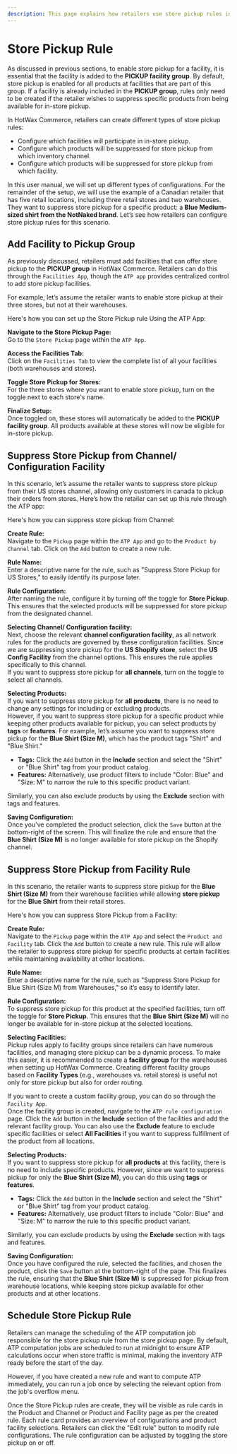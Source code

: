 ```yaml
---
description: This page explains how retailers use store pickup rules in HotWax Commerce to suppress product availability across facilities and sales channels.
---
```


# Store Pickup Rule


As discussed in previous sections, to enable store pickup for a facility, it is essential that the facility is added to the **PICKUP facility group**. By default, store pickup is enabled for all products at facilities that are part of this group. If a facility is already included in the **PICKUP group**, rules only need to be created if the retailer wishes to suppress specific products from being available for in-store pickup.


In HotWax Commerce, retailers can create different types of store pickup rules:
- Configure which facilities will participate in in-store pickup.
- Configure which products will be suppressed for store pickup from which inventory channel.
- Configure which products will be suppressed for store pickup from which facility.

In this user manual, we will set up different types of configurations. For the remainder of the setup, we will use the example of a Canadian retailer that has five retail locations, including three retail stores and two warehouses. They want to suppress store pickup for a specific product: a **Blue Medium-sized shirt from the NotNaked brand**. Let’s see how retailers can configure store pickup rules for this scenario.

## Add Facility to Pickup Group

As previously discussed, retailers must add facilities that can offer store pickup to the **PICKUP group** in HotWax Commerce. Retailers can do this through the `Facilities App`, though the `ATP app` provides centralized control to add store pickup facilities.

For example, let’s assume the retailer wants to enable store pickup at their three stores, but not at their warehouses.

Here's how you can set up the Store Pickup rule Using the ATP App:

**Navigate to the Store Pickup Page:**  
   Go to the `Store Pickup` page within the `ATP App`.

**Access the Facilities Tab:**  
   Click on the `Facilities Tab` to view the complete list of all your facilities (both warehouses and stores).

**Toggle Store Pickup for Stores:**  
   For the three stores where you want to enable store pickup, turn on the toggle next to each store's name.

**Finalize Setup:**  
   Once toggled on, these stores will automatically be added to the **PICKUP facility group**.  All products available at these stores will now be eligible for in-store pickup.

## Suppress Store Pickup from Channel/ Configuration Facility

In this scenario, let’s assume the retailer wants to suppress store pickup from their US stores channel, allowing only customers in canada to pickup their orders from stores. Here’s how the retailer can set up this rule through the ATP app:

Here's how you can suppress store pickup from Channel:

**Create Rule:**  
   Navigate to the `Pickup` page within the `ATP App` and go to the `Product by Channel` tab. Click on the `Add` button to create a new rule.

**Rule Name:**  
   Enter a descriptive name for the rule, such as "Suppress Store Pickup for US Stores," to easily identify its purpose later.

**Rule Configuration:**  
   After naming the rule, configure it by turning off the toggle for **Store Pickup**. This ensures that the selected products will be suppressed for store pickup from the designated channel.

**Selecting Channel/ Configuration facility:**  
   Next, choose the relevant **channel configuration facility**, as all network rules for the products are governed by these configuration facilities. Since we are suppressing store pickup for the **US Shopify store**, select the **US Config Facility** from the channel options. This ensures the rule applies specifically to this channel.  
   If you want to suppress store pickup for **all channels**, turn on the toggle to select all channels.

**Selecting Products:**  
   If you want to suppress store pickup for **all products**, there is no need to change any settings for including or excluding products.  
   However, if you want to suppress store pickup for a specific product while keeping other products available for pickup, you can select products by **tags** or **features**. For example, let’s assume you want to suppress store pickup for the **Blue Shirt (Size M)**, which has the product tags "Shirt" and "Blue Shirt."

   - **Tags:** Click the `Add` button in the **Include** section and select the "Shirt" or "Blue Shirt" tag from your product catalog.
   - **Features:** Alternatively, use product filters to include "Color: Blue" and "Size: M" to narrow the rule to this specific product variant.

   Similarly, you can also exclude products by using the **Exclude** section with tags and features.

**Saving Configuration:**  
   Once you’ve completed the product selection, click the `Save` button at the bottom-right of the screen. This will finalize the rule and ensure that the **Blue Shirt (Size M)** is no longer available for store pickup on the Shopify channel.

## Suppress Store Pickup from Facility Rule

In this scenario, the retailer wants to suppress store pickup for the **Blue Shirt (Size M)** from their warehouse facilities while allowing **store pickup** for the **Blue Shirt** from their retail stores.

Here's how you can suppress Store Pickup from a Facility:

**Create Rule:**  
   Navigate to the `Pickup` page within the `ATP App` and select the `Product and Facility` tab. Click the `Add` button to create a new rule. This rule will allow the retailer to suppress store pickup for specific products at certain facilities while maintaining availability at other locations.

**Rule Name:**  
   Enter a descriptive name for the rule, such as "Suppress Store Pickup for Blue Shirt (Size M) from Warehouses," so it’s easy to identify later.

**Rule Configuration:**  
   To suppress store pickup for this product at the specified facilities, turn off the toggle for **Store Pickup**. This ensures that the **Blue Shirt (Size M)** will no longer be available for in-store pickup at the selected locations.

**Selecting Facilities:**  
  Pickup rules apply to facility groups since retailers can have numerous facilities, and managing store pickup can be a dynamic process. To make this easier, it is recommended to create a **facility group** for the warehouses when setting up HotWax Commerce. Creating different facility groups based on **Facility Types** (e.g., warehouses vs. retail stores) is useful not only for store pickup but also for order routing.

   If you want to create a custom facility group, you can do so through the `Facility App`.  
   Once the facility group is created, navigate to the `ATP rule configuration` page. Click the `Add` button in the **Include** section of the facilities and add the relevant facility group. You can also use the **Exclude** feature to exclude specific facilities or select **All Facilities** if you want to suppress fulfillment of the product from all locations.

**Selecting Products:**  
   If you want to suppress store pickup for **all products** at this facility, there is no need to include specific products. However, since we want to suppress pickup for only the **Blue Shirt (Size M)**, you can do this using **tags** or **features**.

   - **Tags:** Click the `Add` button in the **Include** section and select the "Shirt" or "Blue Shirt" tag from your product catalog.
   - **Features:** Alternatively, use product filters to include "Color: Blue" and "Size: M" to narrow the rule to this specific product variant.

   Similarly, you can exclude products by using the **Exclude** section with tags and features.

**Saving Configuration:**  
   Once you have configured the rule, selected the facilities, and chosen the product, click the `Save` button at the bottom-right of the page. This finalizes the rule, ensuring that the **Blue Shirt (Size M)** is suppressed for pickup from warehouse locations, while keeping store pickup available for other products and at other locations.


## Schedule Store Pickup Rule

Retailers can manage the scheduling of the ATP computation job responsible for the store pickup rule from the store pickup page. By default, ATP computation jobs are scheduled to run at midnight to ensure ATP calculations occur when store traffic is minimal, making the inventory ATP ready before the start of the day.

However, if you have created a new rule and want to compute ATP immediately, you can run a job once by selecting the relevant option from the job's overflow menu.

Once the Store Pickup rules are create, they will be visible as rule cards in the Product and Channel or Product and Facility page as per the created rule. Each rule card provides an overview of configurations and product facility selections. Retailers can click the "Edit rule" button to modify rule configurations. The rule configuration can be adjusted by toggling the store pickup on or off.


